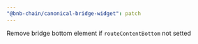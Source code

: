 ```yaml
---
"@bnb-chain/canonical-bridge-widget": patch
---
```


Remove bridge bottom element if `routeContentBottom` not setted
